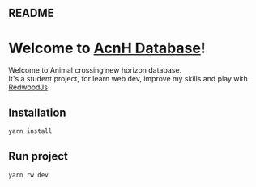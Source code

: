 ## README

# Welcome to [AcnH Database](https://ayhan-island.netlify.app)!

Welcome to Animal crossing new horizon database.  
It's a student project, for learn web dev, improve my skills and play with [RedwoodJs](https://redwoodjs.com/)

## Installation
```bash
yarn install
```

## Run project
```bash
yarn rw dev
```



